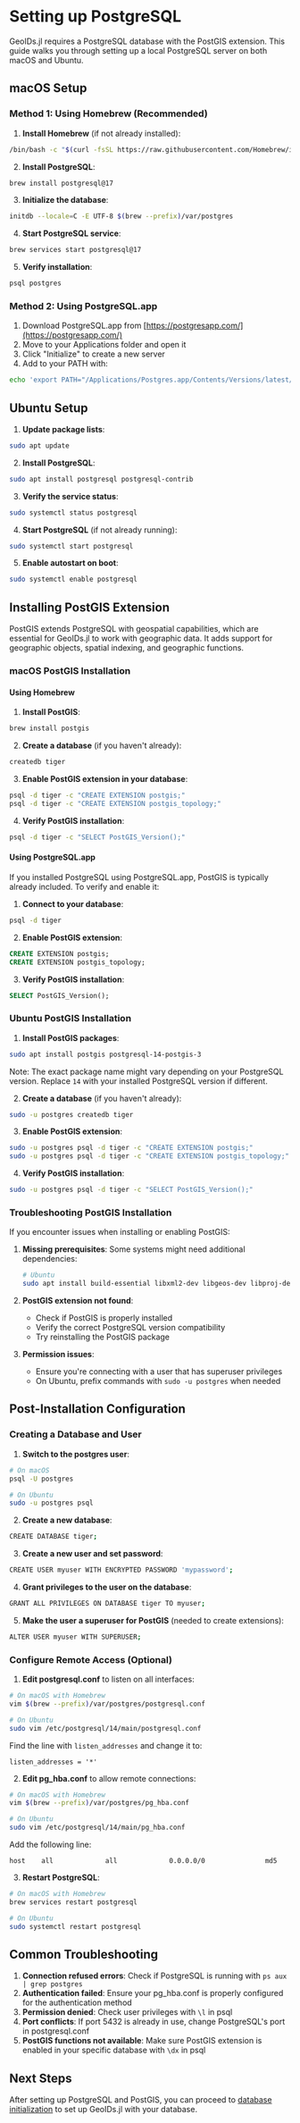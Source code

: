 # Setting up PostgreSQL

GeoIDs.jl requires a PostgreSQL database with the PostGIS extension. This guide walks you through setting up a local PostgreSQL server on both macOS and Ubuntu.

## macOS Setup

### Method 1: Using Homebrew (Recommended)

1. **Install Homebrew** (if not already installed):
```bash
/bin/bash -c "$(curl -fsSL https://raw.githubusercontent.com/Homebrew/install/HEAD/install.sh)"
```

2. **Install PostgreSQL**:
```bash
brew install postgresql@17
```

3. **Initialize the database**:
```bash
initdb --locale=C -E UTF-8 $(brew --prefix)/var/postgres
```

4. **Start PostgreSQL service**:
```bash
brew services start postgresql@17
```

5. **Verify installation**:
```bash
psql postgres
```

### Method 2: Using PostgreSQL.app

1. Download PostgreSQL.app from [https://postgresapp.com/](https://postgresapp.com/)
2. Move to your Applications folder and open it
3. Click "Initialize" to create a new server
4. Add to your PATH with:
```bash
echo 'export PATH="/Applications/Postgres.app/Contents/Versions/latest/bin:$PATH"' >> ~/.zshrc
```

## Ubuntu Setup

1. **Update package lists**:
```bash
sudo apt update
```

2. **Install PostgreSQL**:
```bash
sudo apt install postgresql postgresql-contrib
```

3. **Verify the service status**:
```bash
sudo systemctl status postgresql
```

4. **Start PostgreSQL** (if not already running):
```bash
sudo systemctl start postgresql
```

5. **Enable autostart on boot**:
```bash
sudo systemctl enable postgresql
```

## Installing PostGIS Extension

PostGIS extends PostgreSQL with geospatial capabilities, which are essential for GeoIDs.jl to work with geographic data. It adds support for geographic objects, spatial indexing, and geographic functions.

### macOS PostGIS Installation

#### Using Homebrew

1. **Install PostGIS**:
```bash
brew install postgis
```

2. **Create a database** (if you haven't already):
```bash
createdb tiger
```

3. **Enable PostGIS extension in your database**:
```bash
psql -d tiger -c "CREATE EXTENSION postgis;"
psql -d tiger -c "CREATE EXTENSION postgis_topology;"
```

4. **Verify PostGIS installation**:
```bash
psql -d tiger -c "SELECT PostGIS_Version();"
```

#### Using PostgreSQL.app

If you installed PostgreSQL using PostgreSQL.app, PostGIS is typically already included. To verify and enable it:

1. **Connect to your database**:
```bash
psql -d tiger
```

2. **Enable PostGIS extension**:
```sql
CREATE EXTENSION postgis;
CREATE EXTENSION postgis_topology;
```

3. **Verify PostGIS installation**:
```sql
SELECT PostGIS_Version();
```

### Ubuntu PostGIS Installation

1. **Install PostGIS packages**:
```bash
sudo apt install postgis postgresql-14-postgis-3
```

Note: The exact package name might vary depending on your PostgreSQL version. Replace `14` with your installed PostgreSQL version if different.

2. **Create a database** (if you haven't already):
```bash
sudo -u postgres createdb tiger
```

3. **Enable PostGIS extension**:
```bash
sudo -u postgres psql -d tiger -c "CREATE EXTENSION postgis;"
sudo -u postgres psql -d tiger -c "CREATE EXTENSION postgis_topology;"
```

4. **Verify PostGIS installation**:
```bash
sudo -u postgres psql -d tiger -c "SELECT PostGIS_Version();"
```

### Troubleshooting PostGIS Installation

If you encounter issues when installing or enabling PostGIS:

1. **Missing prerequisites**: Some systems might need additional dependencies:
   ```bash
   # Ubuntu
   sudo apt install build-essential libxml2-dev libgeos-dev libproj-dev libjson-c-dev libgdal-dev
   ```

2. **PostGIS extension not found**:
   - Check if PostGIS is properly installed
   - Verify the correct PostgreSQL version compatibility
   - Try reinstalling the PostGIS package

3. **Permission issues**:
   - Ensure you're connecting with a user that has superuser privileges
   - On Ubuntu, prefix commands with `sudo -u postgres` when needed

## Post-Installation Configuration

### Creating a Database and User

1. **Switch to the postgres user**:
```bash
# On macOS
psql -U postgres

# On Ubuntu
sudo -u postgres psql
```

2. **Create a new database**:
```bash
CREATE DATABASE tiger;
```

3. **Create a new user and set password**:
```bash
CREATE USER myuser WITH ENCRYPTED PASSWORD 'mypassword';
```

4. **Grant privileges to the user on the database**:
```bash
GRANT ALL PRIVILEGES ON DATABASE tiger TO myuser;
```

5. **Make the user a superuser for PostGIS** (needed to create extensions):
```bash
ALTER USER myuser WITH SUPERUSER;
```

### Configure Remote Access (Optional)

1. **Edit postgresql.conf** to listen on all interfaces:
```bash
# On macOS with Homebrew
vim $(brew --prefix)/var/postgres/postgresql.conf

# On Ubuntu
sudo vim /etc/postgresql/14/main/postgresql.conf
```

Find the line with `listen_addresses` and change it to:
```
listen_addresses = '*'
```

2. **Edit pg_hba.conf** to allow remote connections:
```bash
# On macOS with Homebrew
vim $(brew --prefix)/var/postgres/pg_hba.conf

# On Ubuntu
sudo vim /etc/postgresql/14/main/pg_hba.conf
```

Add the following line:
```
host    all             all             0.0.0.0/0               md5
```

3. **Restart PostgreSQL**:
```bash
# On macOS with Homebrew
brew services restart postgresql

# On Ubuntu
sudo systemctl restart postgresql
```

## Common Troubleshooting

1. **Connection refused errors**: Check if PostgreSQL is running with `ps aux | grep postgres`
2. **Authentication failed**: Ensure your pg_hba.conf is properly configured for the authentication method
3. **Permission denied**: Check user privileges with `\l` in psql
4. **Port conflicts**: If port 5432 is already in use, change PostgreSQL's port in postgresql.conf
5. **PostGIS functions not available**: Make sure PostGIS extension is enabled in your specific database with `\dx` in psql

## Next Steps

After setting up PostgreSQL and PostGIS, you can proceed to [database initialization](database-setup.md) to set up GeoIDs.jl with your database. 